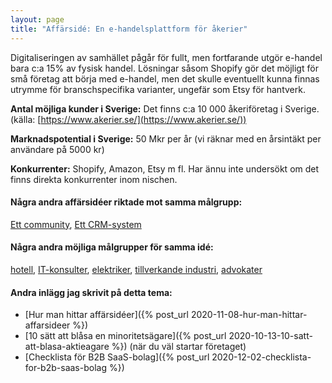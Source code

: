 ```yaml
---
layout: page
title: "Affärsidé: En e-handelsplattform för åkerier"
---
```

Digitaliseringen av samhället pågår för fullt, men fortfarande utgör e-handel bara c:a 15% av fysisk handel. Lösningar såsom Shopify gör det möjligt för små företag att börja med e-handel, men det skulle eventuellt kunna finnas utrymme för branschspecifika varianter, ungefär som Etsy för hantverk.

**Antal möjliga kunder i Sverige:** Det finns c:a 10 000 åkeriföretag i Sverige.(källa: [https://www.akerier.se/](https://www.akerier.se/))

**Marknadspotential i Sverige:** 50 Mkr per år (vi räknar med en årsintäkt per användare på 5000 kr)

**Konkurrenter:** Shopify, Amazon, Etsy m fl. Har ännu inte undersökt om det finns direkta konkurrenter inom nischen.

#### Några andra affärsidéer riktade mot samma målgrupp:
[Ett community](/affarsideer/ett-community-for-akerier/), [Ett CRM-system](/affarsideer/ett-crm-system-for-akerier/)


#### Några andra möjliga målgrupper för samma idé:
[hotell](/affarsideer/en-e-handelsplattform-for-hotell/), [IT-konsulter](/affarsideer/en-e-handelsplattform-for-it-konsulter/), [elektriker](/affarsideer/en-e-handelsplattform-for-elektriker/), [tillverkande industri](/affarsideer/en-e-handelsplattform-for-tillverkande-industri/), [advokater](/affarsideer/en-e-handelsplattform-for-advokater/)

#### Andra inlägg jag skrivit på detta tema:
- [Hur man hittar affärsidéer]({% post_url 2020-11-08-hur-man-hittar-affarsideer %})
- [10 sätt att blåsa en minoritetsägare]({% post_url 2020-10-13-10-satt-att-blasa-aktieagare %}) (när du väl startar företaget)
- [Checklista för B2B SaaS-bolag]({% post_url 2020-12-02-checklista-for-b2b-saas-bolag %})

